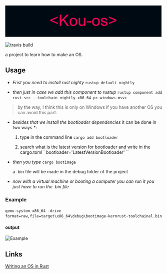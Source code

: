 ![Kou-os](Kou-os.png) 

![travis build](https://img.shields.io/badge/Version-1.0-%23ff1744)

a project to learn how to make an OS.

## Usage
- *Frist you need to install rust nighty*
   `` rustup default nightly ``

- *then just in case we add this component to rustup*
   `` rustup component add rust-src --toolchain nightly-x86_64-pc-windows-msvc ``
 > by the way, I think this is only on Windows if you have another OS you can avoid this part.

- *besides that we install the bootloader dependencies*
  it can be done in two ways *:

  1. type in the command line ` cargo add bootloader `

  2. search what is the latest version for bootloader and write in the cargo.toml ` bootloader='LatestVersionBootloader' ``

- *then you type* ` cargo bootimage `

  a .bin file will be made in the debug folder of the project
- *now with a virtual machine or booting a computer you can run it you just have to run the .bin file*

### Example
``` qemu-system-x86_64 -drive format=raw,file=target\x86_64\debug\bootimage-kernrust-toolchainel.bin ```

#### output
![Example](ex.png)

## Links
[Writing an OS in Rust](https://os.phil-opp.com/)


